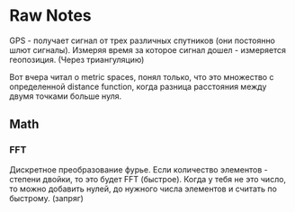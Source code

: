 # Raw Notes
GPS - получает сигнал от трех различных спутников (они постоянно шлют сигналы). Измеряя время за которое сигнал дошел - измеряется геопозиция. (Через триангуляцию)

Вот вчера читал о metric spaces, понял только, что это множество с определенной distance function, когда разница расстояния между двумя точками больше нуля.

## Math
### FFT
Дискретное преобразование фурье. Если количество элементов - степени двойки, то это будет FFT (быстрое).
Когда у тебя не это число, то можно добавить нулей, до нужного числа элементов и считать по быстрому. (запряг)
